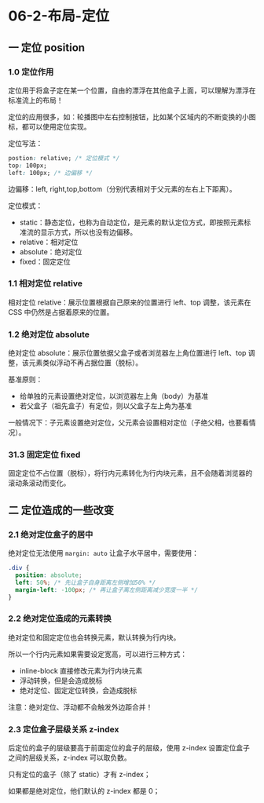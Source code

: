 # 06-2-布局-定位

## 一 定位 position

### 1.0 定位作用

定位用于将盒子定在某一个位置，自由的漂浮在其他盒子上面，可以理解为漂浮在标准流上的布局！

定位的应用很多，如：轮播图中左右控制按钮，比如某个区域内的不断变换的小图标，都可以使用定位实现。

定位写法：

```css
postion: relative; /* 定位模式 */
top: 100px;
left: 100px; /* 边偏移 */
```

边偏移：left, right,top,bottom（分别代表相对于父元素的左右上下距离）。

定位模式：

- static：静态定位，也称为自动定位，是元素的默认定位方式，即按照元素标准流的显示方式，所以也没有边偏移。
- relative：相对定位
- absolute：绝对定位
- fixed：固定定位

### 1.1 相对定位 relative

相对定位 relative：展示位置根据自己原来的位置进行 left、top 调整，该元素在 CSS 中仍然是占据着原来的位置。

### 1.2 绝对定位 absolute

绝对定位 absolute：展示位置依据父盒子或者浏览器左上角位置进行 left、top 调整，该元素类似浮动不再占据位置（脱标）。

基准原则：

- 给单独的元素设置绝对定位，以浏览器左上角（body）为基准
- 若父盒子（祖先盒子）有定位，则以父盒子左上角为基准

一般情况下：子元素设置绝对定位，父元素会设置相对定位（子绝父相，也要看情况）。

### 31.3 固定定位 fixed

固定定位不占位置（脱标），将行内元素转化为行内块元素，且不会随着浏览器的滚动条滚动而变化。

## 二 定位造成的一些改变

### 2.1 绝对定位盒子的居中

绝对定位无法使用 `margin: auto` 让盒子水平居中，需要使用：

```css
.div {
  position: absolute;
  left: 50%; /* 先让盒子自身距离左侧增加50% */
  margin-left: -100px; /* 再让盒子离左侧距离减少宽度一半 */
}
```

### 2.2 绝对定位造成的元素转换

绝对定位和固定定位也会转换元素，默认转换为行内块。

所以一个行内元素如果需要设定宽高，可以进行三种方式：

- inline-block 直接修改元素为行内块元素
- 浮动转换，但是会造成脱标
- 绝对定位、固定定位转换，会造成脱标

注意：绝对定位、浮动都不会触发外边距合并！

### 2.3 定位盒子层级关系 z-index

后定位的盒子的层级要高于前面定位的盒子的层级，使用 z-index 设置定位盒子之间的层级关系，z-index 可以取负数。

只有定位的盒子（除了 static）才有 z-index；

如果都是绝对定位，他们默认的 z-index 都是 0；
